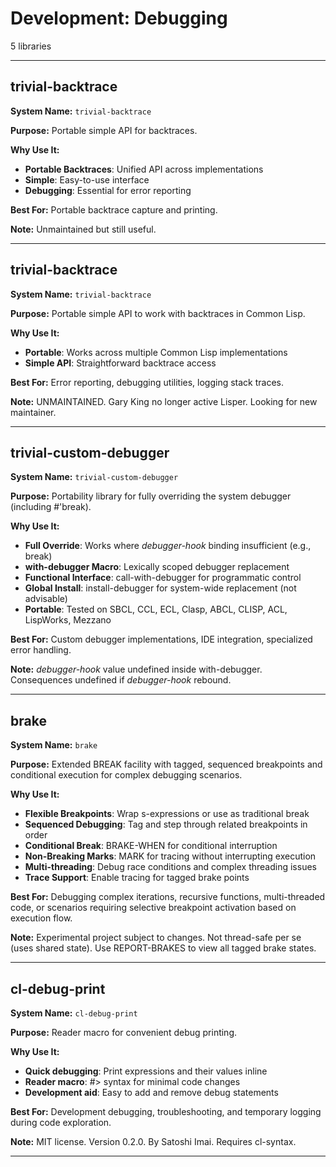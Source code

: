 # Development: Debugging

5 libraries

---

## trivial-backtrace

**System Name:** `trivial-backtrace`

**Purpose:** Portable simple API for backtraces.

**Why Use It:**
- **Portable Backtraces**: Unified API across implementations
- **Simple**: Easy-to-use interface
- **Debugging**: Essential for error reporting

**Best For:** Portable backtrace capture and printing.

**Note:** Unmaintained but still useful.

---


## trivial-backtrace

**System Name:** `trivial-backtrace`

**Purpose:** Portable simple API to work with backtraces in Common Lisp.

**Why Use It:**
- **Portable**: Works across multiple Common Lisp implementations
- **Simple API**: Straightforward backtrace access

**Best For:** Error reporting, debugging utilities, logging stack traces.

**Note:** UNMAINTAINED. Gary King no longer active Lisper. Looking for new maintainer.

---


## trivial-custom-debugger

**System Name:** `trivial-custom-debugger`

**Purpose:** Portability library for fully overriding the system debugger (including #'break).

**Why Use It:**
- **Full Override**: Works where *debugger-hook* binding insufficient (e.g., break)
- **with-debugger Macro**: Lexically scoped debugger replacement
- **Functional Interface**: call-with-debugger for programmatic control
- **Global Install**: install-debugger for system-wide replacement (not advisable)
- **Portable**: Tested on SBCL, CCL, ECL, Clasp, ABCL, CLISP, ACL, LispWorks, Mezzano

**Best For:** Custom debugger implementations, IDE integration, specialized error handling.

**Note:** *debugger-hook* value undefined inside with-debugger. Consequences undefined if *debugger-hook* rebound.

---


## brake

**System Name:** `brake`

**Purpose:** Extended BREAK facility with tagged, sequenced breakpoints and conditional execution for complex debugging scenarios.

**Why Use It:**
- **Flexible Breakpoints**: Wrap s-expressions or use as traditional break
- **Sequenced Debugging**: Tag and step through related breakpoints in order
- **Conditional Break**: BRAKE-WHEN for conditional interruption
- **Non-Breaking Marks**: MARK for tracing without interrupting execution
- **Multi-threading**: Debug race conditions and complex threading issues
- **Trace Support**: Enable tracing for tagged brake points

**Best For:** Debugging complex iterations, recursive functions, multi-threaded code, or scenarios requiring selective breakpoint activation based on execution flow.

**Note:** Experimental project subject to changes. Not thread-safe per se (uses shared state). Use REPORT-BRAKES to view all tagged brake states.

---


## cl-debug-print

**System Name:** `cl-debug-print`

**Purpose:** Reader macro for convenient debug printing.

**Why Use It:**
- **Quick debugging**: Print expressions and their values inline
- **Reader macro**: #> syntax for minimal code changes
- **Development aid**: Easy to add and remove debug statements

**Best For:** Development debugging, troubleshooting, and temporary logging during code exploration.

**Note:** MIT license. Version 0.2.0. By Satoshi Imai. Requires cl-syntax.

---


